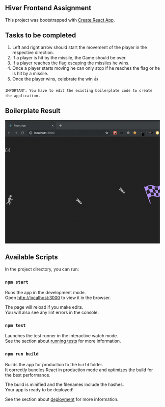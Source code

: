 ## Hiver Frontend Assignment 

This project was bootstrapped with [Create React App](https://github.com/facebook/create-react-app).

## Tasks to be completed
1. Left and right arrow should start the movement of the player in the respective direction.
2. If a player is hit by the missile, the Game should be over.
3. If a player reaches the flag escaping the missiles he wins.
4. Once a player starts moving he can only stop if he reaches the flag or he is hit by a missile.
5. Once the player wins, celebrate the win :+1: 

`IMPORTANT: You have to edit the existing boilerplate code to create the application.`

## Boilerplate Result

![](public/game.gif)

## Available Scripts

In the project directory, you can run:

### `npm start`

Runs the app in the development mode.<br>
Open [http://localhost:3000](http://localhost:3000) to view it in the browser.

The page will reload if you make edits.<br>
You will also see any lint errors in the console.

### `npm test`

Launches the test runner in the interactive watch mode.<br>
See the section about [running tests](https://facebook.github.io/create-react-app/docs/running-tests) for more information.

### `npm run build`

Builds the app for production to the `build` folder.<br>
It correctly bundles React in production mode and optimizes the build for the best performance.

The build is minified and the filenames include the hashes.<br>
Your app is ready to be deployed!

See the section about [deployment](https://facebook.github.io/create-react-app/docs/deployment) for more information.

